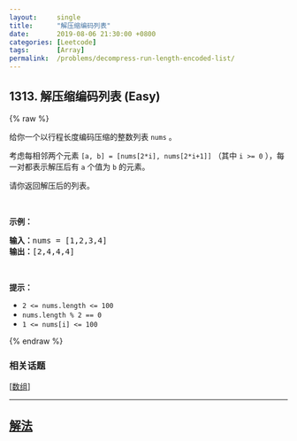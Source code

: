 ```yaml
---
layout:     single
title:      "解压缩编码列表"
date:       2019-08-06 21:30:00 +0800
categories: [Leetcode]
tags:       [Array]
permalink:  /problems/decompress-run-length-encoded-list/
---
```


## 1313. 解压缩编码列表 (Easy)

{% raw %}

<p>给你一个以行程长度编码压缩的整数列表&nbsp;<code>nums</code>&nbsp;。</p>

<p>考虑每相邻两个元素 <code>[a, b] = [nums[2*i], nums[2*i+1]]</code>&nbsp;（其中&nbsp;<code>i &gt;= 0</code>&nbsp;），每一对都表示解压后有 <code>a</code>&nbsp;个值为&nbsp;<code>b</code>&nbsp;的元素。</p>

<p>请你返回解压后的列表。</p>

<p>&nbsp;</p>

<p><strong>示例：</strong></p>

<pre><strong>输入：</strong>nums = [1,2,3,4]
<strong>输出：</strong>[2,4,4,4]
</pre>

<p>&nbsp;</p>

<p><strong>提示：</strong></p>

<ul>
	<li><code>2 &lt;= nums.length &lt;= 100</code></li>
	<li><code>nums.length % 2 == 0</code></li>
	<li><code>1 &lt;= nums[i] &lt;= 100</code></li>
</ul>

{% endraw %}

### 相关话题
  [[数组](https://github.com/openset/leetcode/tree/master/tag/array/README.md)]

---

## [解法](https://github.com/openset/leetcode/tree/master/problems/decompress-run-length-encoded-list)
